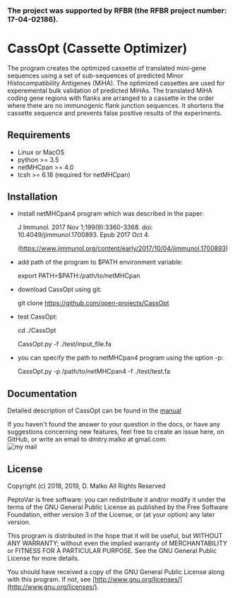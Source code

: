 ### The project was supported by RFBR (the RFBR project number: 17-04-02186).

# CassOpt (Cassette Optimizer)
The program creates the optimized cassette of translated mini-gene sequences using a set of sub-sequences of predicted Minor Histocompatibility Antigenes (MiHA). The optimized cassettes are used for experemental bulk validation of predicted MiHAs. The translated MiHA coding gene regions with flanks are arranged to a cassette in the order where there are no immunogenic flank junction sequences. It shortens the cassette sequence and prevents false positive results of the experiments.

## Requirements
* Linux or MacOS
* python >= 3.5
* netMHCpan >= 4.0
* tcsh >= 6.18 (required for netMHCpan)

## Installation
* install netMHCpan4 program which was described in the paper:

  J Immunol. 2017 Nov 1;199(9):3360-3368. doi: 10.4049/jimmunol.1700893. Epub 2017 Oct 4.
  
  (https://www.jimmunol.org/content/early/2017/10/04/jimmunol.1700893)

* add path of the program to $PATH environment variable:

  export PATH=$PATH:/path/to/netMHCpan

* download CassOpt using git:

  git clone https://github.com/open-projects/CassOpt

* test CassOpt:

  cd ./CassOpt

  CassOpt.py -f ./test/input_file.fa
  
* you can specify the path to netMHCpan4 program using the option -p:
  
  CassOpt.py -p /path/to/netMHCpan4 -f ./test/test.fa
  


## Documentation

Detailed description of CassOpt can be found in the [manual](https://github.com/open-projects/CassOpt/blob/master/UserManual.pdf)

If you haven't found the answer to your question in the docs, or have any suggestions concerning new features, feel free to create an issue here, on GitHub, or write an email to dmitry.malko at gmail.com:
<br />![my mail](https://user-images.githubusercontent.com/5543031/28415000-8bea641e-6d56-11e7-85ca-4287500a4192.png)

## License
Copyright (c) 2018, 2019, D. Malko
All Rights Reserved

PeptoVar is free software: you can redistribute it and/or modify
it under the terms of the GNU General Public License as published by
the Free Software Foundation, either version 3 of the License, or
(at your option) any later version.

This program is distributed in the hope that it will be useful,
but WITHOUT ANY WARRANTY; without even the implied warranty of
MERCHANTABILITY or FITNESS FOR A PARTICULAR PURPOSE.  See the
GNU General Public License for more details.

You should have received a copy of the GNU General Public License
along with this program.  If not, see [http://www.gnu.org/licenses/](http://www.gnu.org/licenses/).



